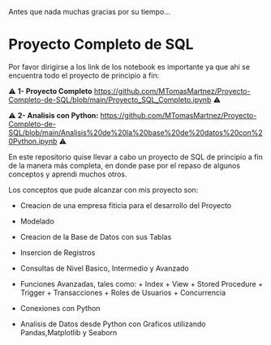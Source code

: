 Antes que nada muchas gracias por su tiempo...

# **Proyecto Completo de SQL**

Por favor dirigirse a los link de los notebook es importante ya que ahi se encuentra todo el proyecto de principio a fin:
                                                                                                                   
⚠️ **1- Proyecto Completo** https://github.com/MTomasMartnez/Proyecto-Completo-de-SQL/blob/main/Proyecto_SQL_Completo.ipynb ⚠️
                                                                                                                                                            
⚠️ **2- Analisis con Python:** https://github.com/MTomasMartnez/Proyecto-Completo-de-SQL/blob/main/Analisis%20de%20la%20base%20de%20datos%20con%20Python.ipynb ⚠️
                                                                                    
En este repositorio quise llevar a cabo un proyecto de SQL de principio a fin de la manera más completa, en donde pase por el repaso de algunos conceptos y aprendi muchos otros.

Los conceptos que pude alcanzar con mis proyecto son:

+ Creacion de una empresa fiticia para el desarrollo del Proyecto
+ Modelado
+ Creacion de la Base de Datos con sus Tablas
+ Insercion de Registros
+ Consultas de Nivel Basico, Intermedio y Avanzado
+ Funciones Avanzadas, tales como:
      + Index
      + View
      + Stored Procedure
      + Trigger
      + Transacciones
      + Roles de Usuarios 
      + Concurrencia

+ Conexiones con Python
+ Analisis de Datos desde Python con Graficos utilizando Pandas,Matplotlib y Seaborn 
